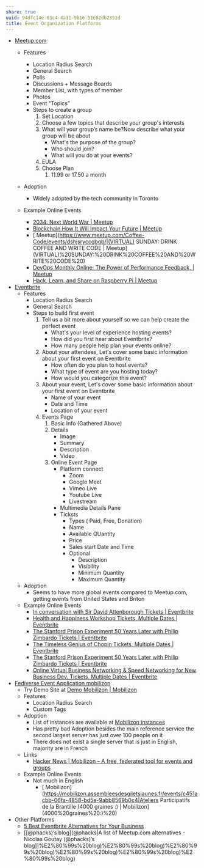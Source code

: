 ```yaml
---
share: true
uuid: 94dfc14e-03c4-4a11-9b16-51e82db2351d
title: Event Organization Platforms
---
```

*   [Meetup.com](https://www.meetup.com/)
    *   Features
        *   Location Radius Search
        *   General Search
        *   Polls
        *   Discussions + Message Boards
        *   Member List, with types of member
        *   Photos
        *   Event “Topics”
        *   Steps to create a group
            1.  Set Location
            2.  Choose a few topics that describe your group's interests
            3.  What will your group’s name be?Now describe what your group will be about
                *   What's the purpose of the group?
                *   Who should join?
                *   What will you do at your events?
            4.  EULA
            5.  Choose Plan
                1.  11.99 or 17.50 a month
    *   Adoption
        *   Widely adopted by the tech community in Toronto
        
    *   Example Online Events
        *   [2034: Next World War | Meetup](https://www.meetup.com/Ryerson-Tech-Talks/events/277071127/)
        *   [Blockchain How It Will Impact Your Future | Meetup](https://www.meetup.com/Toronto-Israeli-Tech-Meetup/events/276823134/)
        *   [ Meetup](https://www.meetup.com/Coffee-Code/events/dshjsryccgbgb/|(VIRTUAL) SUNDAY: DRINK COFFEE AND WRITE CODE | Meetup](VIRTUAL)%20SUNDAY:%20DRINK%20COFFEE%20AND%20WRITE%20CODE%20)
        *   [DevOps Monthly Online: The Power of Performance Feedback, | Meetup](https://www.meetup.com/DevOpsTO/events/cmmnwryccgbjb/)
        *   [Hack, Learn, and Share on Raspberry Pi | Meetup](https://www.meetup.com/Raspberry-Pi/events/dhwnzryccgblb/)
*   [Eventbrite](https://www.eventbrite.com/)
    *   Features
        *   Location Radius Search
        *   General Search
        *   Steps to build first event
            1.  Tell us a bit more about yourself so we can help create the perfect event
                *   What's your level of experience hosting events?
                *   How did you first hear about Eventbrite?
                *   How many people help plan your events online?
            2.  About your attendees, Let's cover some basic information about your first event on Eventbrite
                *   How often do you plan to host events?
                *   What type of event are you hosting today?
                *   How would you categorize this event?
            3.  About your event, Let's cover some basic information about your first event on Eventbrite
                *   Name of your event
                *   Date and Time
                *   Location of your event
            4.  Events Page
                1.  Basic Info (Gathered Above)
                2.  Details
                    *   Image
                    *   Summary
                    *   Description
                    *   Video
                3.  Online Event Page
                    *   Platform connect
                        *   Zoom
                        *   Google Meet
                        *   Vimeo Live
                        *   Youtube Live
                        *   Livestream
                    *   Multimedia Details Pane
                    *   Ticksts
                        *   Types ( Paid, Free, Donation)
                        *   Name
                        *   Available QUantity
                        *   Price
                        *   Sales start Date and Time
                        *   Optional
                            *   Description
                            *   Visibility
                            *   Minimum Quantity
                            *   Maximum Quantity
    *   Adoption
        *   Seems to have more global events compared to Meetup.com, getting events from United States and Briton
    *   Example Online Events
        *   [In conversation with Sir David Attenborough Tickets | Eventbrite](https://www.eventbrite.com/e/in-conversation-with-sir-david-attenborough-tickets-137434715935?aff=ebdssbcitybrowse&keep_tld=1)
        *   [Health and Happiness Workshop Tickets, Multiple Dates | Eventbrite](https://www.eventbrite.com/e/health-and-happiness-workshop-tickets-115874570961?aff=ebdssbonlinesearch)
        *   [The Stanford Prison Experiment 50 Years Later with Philip Zimbardo Tickets | Eventbrite](https://www.eventbrite.com/e/the-stanford-prison-experiment-50-years-later-with-philip-zimbardo-tickets-124492090193?aff=ebdssbonlinesearch)
        *   [The Timeless Genius of Chopin Tickets, Multiple Dates | Eventbrite](https://www.eventbrite.com/e/the-timeless-genius-of-chopin-tickets-138298738249?aff=ebdssbonlinesearch)
        *   [The Stanford Prison Experiment 50 Years Later with Philip Zimbardo Tickets | Eventbrite](https://www.eventbrite.com/e/the-stanford-prison-experiment-50-years-later-with-philip-zimbardo-tickets-124492090193?aff=ebdssbonlinesearch)
        *   [Online Virtual Business Networking & Speed Networking for New Business Dev. Tickets, Multiple Dates | Eventbrite](https://www.eventbrite.com/e/online-virtual-business-networking-speed-networking-for-new-business-dev-tickets-119821141259?aff=ebdssbonlinesearch)
*   [Fediverse Event Application mobilizon](https://mobilizon.org/en/)
    *   Try Demo Site at [Demo Mobilizon | Mobilizon](https://demo.mobilizon.org/)
    *   Features
        *   Location Radius Search
        *   Custom Tags
    *   Adoption
        *   List of instances are available at [Mobilizon instances](https://instances.joinmobilizon.org/instances)
        *   Has pretty bad Adoption besides the main reference service the second largest server has just over 100 people on it
        *   There does not exist a single server that is just in English, majority are in French
    *   Links
        *   [Hacker News | Mobilizon – A free, federated tool for events and groups](https://news.ycombinator.com/item?id=24906218)
    *   Example Online Events
        *   Not much in English
            *   [ Mobilizon](https://mobilizon.assembleesdesgiletsjaunes.fr/events/c451acbb-06fa-4858-bd5e-9abb8569b0c4|Ateliers Participatifs de la Brantille (4000 graines :) | Mobilizon](4000%20graines%20:)%20)
*   Other Platforms
    *   [5 Best Eventbrite Alternatives for Your Business](https://blog.capterra.com/eventbrite-alternatives/)
    *   [[@phacks)’s blog](@phacks|A list of Meetup.com alternatives - Nicolas Goutay (@phacks)’s blog]]%E2%80%99s%20blog)%E2%80%99s%20blog)%E2%80%99s%20blog)%E2%80%99s%20blog)%E2%80%99s%20blog)%E2%80%99s%20blog)